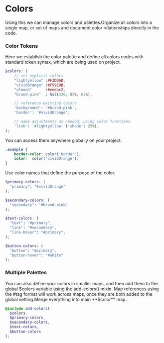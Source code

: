 # Colors

Using this we can manage colors and palettes.Organize all colors into a single map, or set of maps and document color relationships directly in the code.

### Color Tokens

Here we establish the color palette and define all colors codes with standard token syntax, which are being used on project.

``` scss
$colors: (
    // set explicit colors
    "lightyellow" :#F3DD6D,
    "vividOrange" :#F59E0B,
    "almond"      :#eedac2,
    "brand-pink"  : hsl(330, 85%, 62%),

    // reference existing colors
    'background': '#brand-pink',
    'border': '#vividOrange',

    // make adjustments as needed, using color functions
    'link': '#lightyellow' ('shade': 25%),
);
```

You can access them anywhere globally on your project.

``` scss
.example {
    border-color: color('border');
    color:  color('vividOrange');
}
```

Use color names that define the purpose of the color.

``` scss
$primary-colors: (
  "primary": "#vividOrange"
);

$secondary-colors: (
  "secondary": "#brand-pink"
);

$text-colors: (
  "text": "#primary",
  "link": "#secondary",
  "link-hover": "#primary",
);

$button-colors: (
  "button": "#primary",
  "button-hover": "#white"
);
```

### Multiple Palettes

You can also define your colors in smaller maps, and then add them to the global $colors variable using the add-colors() mixin. Map references using the #tag format will work across maps, once they are both added to the global setting.Merge everything into main **$color** map..

``` scss
@include add-colors(
  $colors,
  $primary-colors,
  $secondary-colors,
  $text-colors,
  $button-colors
);
```
